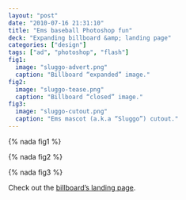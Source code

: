 ```yaml
---
layout: "post"
date: "2010-07-16 21:31:10"
title: "Ems baseball Photoshop fun"
deck: "Expanding billboard &amp; landing page"
categories: ["design"]
tags: ["ad", "photoshop", "flash"]
fig1:
  image: "sluggo-advert.png"
  caption: "Billboard “expanded” image."
fig2:
  image: "sluggo-tease.png"
  caption: "Billboard “closed” image."
fig3:
  image: "sluggo-cutout.png"
  caption: "Ems mascot (a.k.a “Sluggo”) cutout."
---
```


{% nada fig1 %}

{% nada fig2 %}

{% nada fig3 %}

Check out the [billboard’s landing page](http://uploads.mky.io/opening-night-fireworks-friday/).
